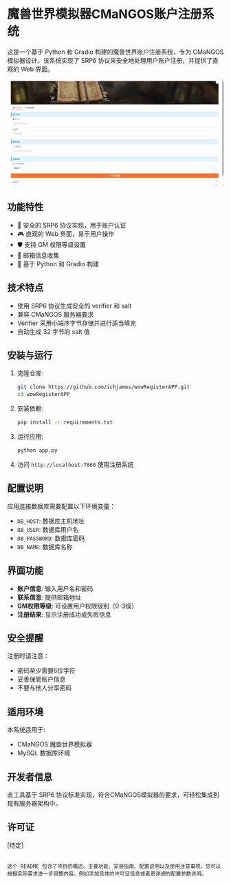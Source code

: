 # 魔兽世界模拟器CMaNGOS账户注册系统

这是一个基于 Python 和 Gradio 构建的魔兽世界账户注册系统，专为 CMaNGOS 模拟器设计。该系统实现了 SRP6 协议来安全地处理用户账户注册，并提供了直观的 Web 界面。

![界面预览](bg.png)

## 功能特性

- 🔐 安全的 SRP6 协议实现，用于账户认证
- 🎮 直观的 Web 界面，易于用户操作
- 🛡️ 支持 GM 权限等级设置
- 📧 邮箱信息收集
- 🐍 基于 Python 和 Gradio 构建

## 技术特点

- 使用 SRP6 协议生成安全的 verifier 和 salt
- 兼容 CMaNGOS 服务器要求
- Verifier 采用小端序字节存储并进行适当填充
- 自动生成 32 字节的 salt 值

## 安装与运行

1. 克隆仓库:
   ```bash
   git clone https://github.com/ichjames/wowRegisterAPP.git
   cd wowRegisterAPP
   ```

2. 安装依赖:
   ```bash
   pip install -r requirements.txt
   ```

3. 运行应用:
   ```bash
   python app.py
   ```

4. 访问 `http://localhost:7860` 使用注册系统

## 配置说明

应用连接数据库需要配置以下环境变量：
- `DB_HOST`: 数据库主机地址
- `DB_USER`: 数据库用户名
- `DB_PASSWORD`: 数据库密码
- `DB_NAME`: 数据库名称

## 界面功能

- **账户信息**: 输入用户名和密码
- **联系信息**: 提供邮箱地址
- **GM权限等级**: 可设置用户权限级别（0-3级）
- **注册结果**: 显示注册成功或失败信息

## 安全提醒

注册时请注意：
- 密码至少需要6位字符
- 妥善保管账户信息
- 不要与他人分享密码

## 适用环境

本系统适用于:
- CMaNGOS 魔兽世界模拟器
- MySQL 数据库环境

## 开发者信息

此工具基于 SRP6 协议标准实现，符合CMaNGOS模拟器的要求，可轻松集成到现有服务器架构中。

## 许可证

[待定]
```

这个 README 包含了项目的概述、主要功能、安装指南、配置说明以及使用注意事项。您可以根据实际需求进一步调整内容，例如添加具体的许可证信息或者更详细的配置参数说明。
